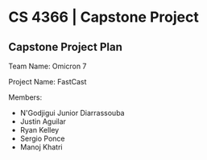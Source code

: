 # CS 4366 | Capstone Project
## Capstone Project Plan 

Team Name: Omicron 7

Project Name: FastCast

Members:
- N'Godjigui Junior Diarrassouba
- Justin Aguilar
- Ryan Kelley
- Sergio Ponce
- Manoj Khatri
